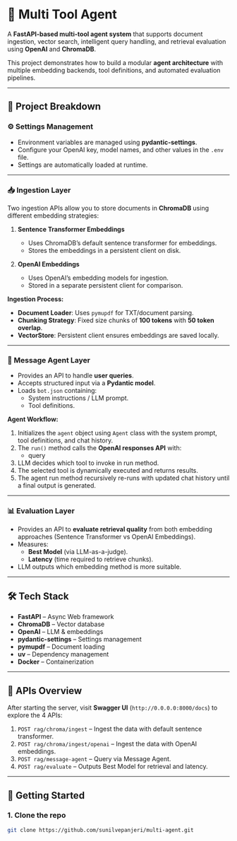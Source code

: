 # 🚀 Multi Tool Agent

A **FastAPI-based multi-tool agent system** that supports document ingestion, vector search, intelligent query handling, and retrieval evaluation using **OpenAI** and **ChromaDB**.  

This project demonstrates how to build a modular **agent architecture** with multiple embedding backends, tool definitions, and automated evaluation pipelines.

---

## 📂 Project Breakdown

### ⚙️ Settings Management
- Environment variables are managed using **pydantic-settings**.  
- Configure your OpenAI key, model names, and other values in the `.env` file.  
- Settings are automatically loaded at runtime.

---

### 📥 Ingestion Layer
Two ingestion APIs allow you to store documents in **ChromaDB** using different embedding strategies:

1. **Sentence Transformer Embeddings**  
   - Uses ChromaDB’s default sentence transformer for embeddings.  
   - Stores the embeddings in a persistent client on disk.  

2. **OpenAI Embeddings**  
   - Uses OpenAI’s embedding models for ingestion.  
   - Stored in a separate persistent client for comparison.  

**Ingestion Process:**
- **Document Loader**: Uses `pymupdf` for TXT/document parsing.  
- **Chunking Strategy**: Fixed size chunks of **100 tokens** with **50 token overlap**.  
- **VectorStore**: Persistent client ensures embeddings are saved locally.  

---

### 🤖 Message Agent Layer
- Provides an API to handle **user queries**.  
- Accepts structured input via a **Pydantic model**.  
- Loads `bot.json` containing:
  - System instructions / LLM prompt.  
  - Tool definitions.  

**Agent Workflow:**
1. Initializes the `agent` object using `Agent` class with the system prompt, tool definitions, and chat history.  
2. The `run()` method calls the **OpenAI responses API** with:
   - query
3. LLM decides which tool to invoke in run method.  
4. The selected tool is dynamically executed and returns results.  
5. The agent run method recursively re-runs with updated chat history until a final output is generated.  

---

### 📊 Evaluation Layer
- Provides an API to **evaluate retrieval quality** from both embedding approaches (Sentence Transformer vs OpenAI Embeddings).  
- Measures:
  - **Best Model** (via LLM-as-a-judge).  
  - **Latency** (time required to retrieve chunks).  
- LLM outputs which embedding method is more suitable.  

---

## 🛠️ Tech Stack
- **FastAPI** – Async Web framework  
- **ChromaDB** – Vector database  
- **OpenAI** – LLM & embeddings  
- **pydantic-settings** – Settings management  
- **pymupdf** – Document loading  
- **uv** – Dependency management  
- **Docker** – Containerization

---

## 📑 APIs Overview
After starting the server, visit **Swagger UI** (`http://0.0.0.0:8000/docs`) to explore the 4 APIs:

1. `POST rag/chroma/ingest` – Ingest the data with default sentence transformer.  
2. `POST rag/chroma/ingest/openai` – Ingest the data with OpenAI embeddings.  
3. `POST rag/message-agent` – Query via Message Agent.  
4. `POST rag/evaluate` – Outputs Best Model for retrieval and latency.  

---

## 🚀 Getting Started

### 1. Clone the repo
```bash
git clone https://github.com/sunilvepanjeri/multi-agent.git

